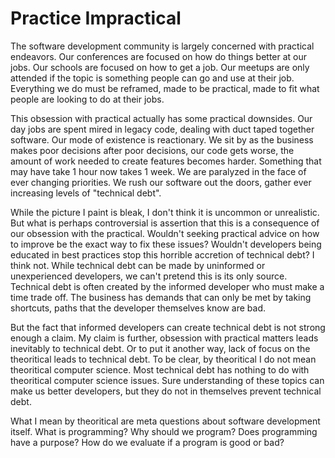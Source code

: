# Practice Impractical

The software development community is largely concerned with practical endeavors. Our conferences are focused on how do things better at our jobs. Our schools are focused on how to get a job. Our meetups are only attended if the topic is something people can go and use at their job. Everything we do must be reframed, made to be practical, made to fit what people are looking to do at their jobs.

This obsession with practical actually has some practical downsides. Our day jobs are spent mired in legacy code, dealing with duct taped together software. Our mode of existence is reactionary. We sit by as the business makes poor decisions after poor decisions, our code gets worse, the amount of work needed to create features becomes harder. Something that may have take 1 hour now takes 1 week. We are paralyzed in the face of ever changing priorities. We rush our software out the doors, gather ever increasing levels of "technical debt".

While the picture I paint is bleak, I don't think it is uncommon or unrealistic. But what is perhaps controversial is assertion that this is a consequence of our obsession with the practical. Wouldn't seeking practical advice on how to improve be the exact way to fix these issues? Wouldn't developers being educated in best practices stop this horrible accretion of technical debt? I think not. While technical debt can be made by uninformed or unexperienced developers, we can't pretend this is its only source. Technical debt is often created by the informed developer who must make a time trade off. The business has demands that can only be met by taking shortcuts, paths that the developer themselves know are bad.

But the fact that informed developers can create technical debt is not strong enough a claim. My claim is further, obsession with practical matters leads inevitably to technical debt. Or to put it another way, lack of focus on the theoritical leads to technical debt. To be clear, by theoritical I do not mean theoritical computer science. Most technical debt has nothing to do with theoritical computer science issues. Sure understanding of these topics can make us better developers, but they do not in themselves prevent technical debt.

What I mean by theoritical are meta questions about software development itself. What is programming? Why should we program? Does programming have a purpose? How do we evaluate if a program is good or bad? 